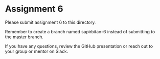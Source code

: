 # Assignment 6

Please submit assignment 6 to this directory.

Remember to create a branch named sapirbitan-6 
instead of submitting to the master branch.

If you have any questions, review the GitHub presentation or reach
out to your group or mentor on Slack.

